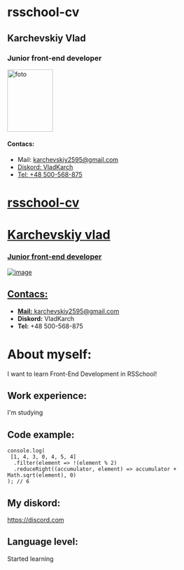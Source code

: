 <!DOCTYPE html>
<html>
<body>
 <h1>rsschool-cv</h1>
 <h2>Karchevskiy Vlad</h2>
 <h3>Junior front-end developer</h3>
 <img src="https://user-images.githubusercontent.com/101522897/160483104-dfdcf2d5-6a94-4f8a-b0fc-63fabfa3cb99.png" alt="foto"
   width="104" height="142">
 

 <h4>Contacs:</h4>
 <ul>
  <li>Mail: <a href="https://www.google.com/intl/ru/gmail/about/"</a> karchevskiy2595@gmail.com</li>
  <li>Diskord: VladKarch</li>
  <li>Tel: +48 500-568-875</li>
 </ul>


# rsschool-cv
# Karchevskiy vlad
### Junior front-end developer

![image](https://user-images.githubusercontent.com/101522897/160483104-dfdcf2d5-6a94-4f8a-b0fc-63fabfa3cb99.png)
## Contacs:
* **Mail:** karchevskiy2595@gmail.com
* **Diskord:** VladKarch
* **Tel:** +48 500-568-875
# **About myself:** 
I want to learn Front-End Development in RSSchool!

## **Work experience:** 
I'm studying

## **Code example:**
```
console.log(
 [1, 4, 3, 0, 4, 5, 4]
  .filter(element => !(element % 2)
  .reduceRight((accumulator, element) => accumulator + Math.sqrt(element), 0)
); // 6
```

## **My diskord:** 
https://discord.com

## **Language level:**
<p> Started learning </p>
